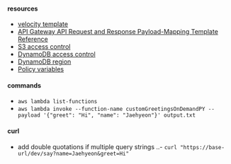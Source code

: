 #### resources
* [velocity template](https://velocity.apache.org/)
* [API Gateway API Request and Response Payload-Mapping Template Reference](http://docs.aws.amazon.com/apigateway/latest/developerguide/api-gateway-mapping-template-reference.html)
* [S3 access control](http://docs.aws.amazon.com/AmazonS3/latest/dev/s3-access-control.html)
* [DynamoDB access control](http://docs.aws.amazon.com/amazondynamodb/latest/developerguide/authentication-and-access-control.html)
* [DynamoDB region](http://docs.aws.amazon.com/general/latest/gr/rande.html#ddb_region)
* [Policy variables](http://docs.aws.amazon.com/IAM/latest/UserGuide/reference_policies_variables.html)

#### commands
* `aws lambda list-functions`
* `aws lambda invoke --function-name customGreetingsOnDemandPY --payload '{"greet": "Hi", "name": "Jaehyeon"}' output.txt`

#### curl
* add double quotations if multiple query strings
..- `curl "https://base-url/dev/say?name=Jaehyeon&greet=Hi"`


